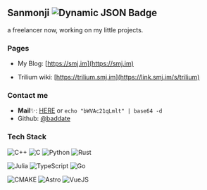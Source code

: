 ## Sanmonji ![Dynamic JSON Badge](https://img.shields.io/badge/dynamic/json?url=https%3A%2F%2Fview-counter.osw.workers.dev%2F%3Ftype%3Djson&query=hit&style=flat-square&label=visitors)

a freelancer now, working on my little projects.



<!--
**baddate/baddate** is a ✨ _special_ ✨ repository because its `README.md` (this file) appears on your GitHub profile.

Here are some ideas to get you started:

- 🔭 I’m currently working on ...
- 🌱 I’m currently learning ...
- 👯 I’m looking to collaborate on ...
- 🤔 I’m looking for help with ...
- 💬 Ask me about ...
- 📫 How to reach me: ...
- 😄 Pronouns: ...
- ⚡ Fun fact: ...
-->
### Pages
- My Blog: [https://smj.im](https://smj.im)

- Trilium wiki: [https://trilium.smj.im](https://link.smj.im/s/trilium)

### Contact me
- **Mail**✨: [HERE](https://link.smj.im/s/email) or `echo "bWVAc21qLmlt" | base64 -d`
- Github: [@baddate](https://github.com/baddate)
<!--
 ![](https://komarev.com/ghpvc/?username=baddate&style=for-the-badge)
 -->

### Tech Stack
![C++](https://img.shields.io/badge/C%2B%2B-00599C?style=for-the-badge&logo=c%2B%2B&logoColor=white)
![C](https://img.shields.io/badge/C-00599C?style=for-the-badge&logo=c&logoColor=white)
![Python](https://img.shields.io/badge/Python-FFD43B?style=for-the-badge&logo=python&logoColor=blue)
![Rust](https://img.shields.io/badge/Rust-black?style=for-the-badge&logo=rust&logoColor=#E57324)

![Julia](https://img.shields.io/badge/Julia-9558B2?style=for-the-badge&logo=julia&logoColor=white)
![TypeScript](https://img.shields.io/badge/TypeScript-007ACC?style=for-the-badge&logo=typescript&logoColor=white)
![Go](https://img.shields.io/badge/Go-00ADD8?style=for-the-badge&logo=go&logoColor=white)

![CMAKE](https://img.shields.io/badge/CMake-064F8C?style=for-the-badge&logo=cmake&logoColor=white)
![Astro](https://img.shields.io/badge/Astro-0C1222?style=for-the-badge&logo=astro&logoColor=FDFDFE)
![VueJS](https://img.shields.io/badge/Vue%20js-35495E?style=for-the-badge&logo=vuedotjs&logoColor=4FC08D)

<!--
### Work with
![Arch Linux](https://img.shields.io/badge/Arch_Linux-1793D1?style=for-the-badge&logo=arch-linux&logoColor=white)
![Vim](https://img.shields.io/badge/VIM-%2311AB00.svg?&style=for-the-badge&logo=vim&logoColor=white)
![Alacritty](https://img.shields.io/badge/alacritty-F46D01?style=for-the-badge&logo=alacritty&logoColor=white)

![Firefox](https://img.shields.io/badge/Firefox-FF7139?style=for-the-badge&logo=Firefox-Browser&logoColor=white)
![Git](https://img.shields.io/badge/GIT-E44C30?style=for-the-badge&logo=git&logoColor=white)
![NPM](https://img.shields.io/badge/npm-CB3837?style=for-the-badge&logo=npm&logoColor=white)


![AMD Ryzen](https://img.shields.io/badge/AMD%20Ryzen_7_5800X-ED1C24?style=for-the-badge&logo=amd&logoColor=white)
![AMD Radeon](https://img.shields.io/badge/AMD%20Radeon_RX_6700XT_TUF-ED1C24?style=for-the-badge&logo=amd&logoColor=white)
 -->

<!--
![VSCodium](https://img.shields.io/badge/VSCodium-0078D4?style=for-the-badge&logo=visual%20studio%20code&logoColor=white)
 -->
 
<!--
<p>&nbsp;<img src="https://github-readme-stats.vercel.app/api?username=baddate&show_icons=true&locale=en" alt="baddate" /></p>
 -->

<!--<p>&nbsp;<img src="https://github-readme-stats.vercel.app/api/top-langs?username=baddate&show_icons=true&locale=en" alt="baddate" /></p>-->

<!-- 
<p>&nbsp;<img src="https://github-readme-stats.vercel.app/api/pin/?username=baddate&repo=trilium&show_owner=true" alt="baddate" /></p>
 -->
 
<!-- 
<p>&nbsp;<img src="https://profile-counter.glitch.me/baddate/count.svg" alt="baddate" /></p>
 -->


<!-- 
[![Typing SVG](https://readme-typing-svg.demolab.com?font=Fira+Code&size=40&pause=1000&color=F74CEB&width=435&height=80&lines=%E6%96%B9%E5%AF%B8%E4%B9%8B%E9%97%B4+%E5%8F%AF%E8%A7%81%E5%A4%A9%E5%9C%B0)](https://smj.im)
-->
<!-- 
<p align="center">
  <img src="https://profile-counter.glitch.me/baddate/count.svg" alt="baddate" />
</p>
-->

